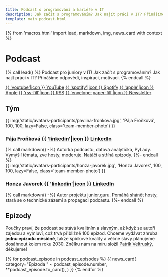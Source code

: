 ```yaml
---
title: Podcast o programování a kariéře v IT
description: Jak začít s programováním? Jak najít práci v IT? Přinášíme odpovědi, inspiraci, motivaci.
template: main_podcast.html
---
```


{% from 'macros.html' import lead, markdown, img, news_card with context %}

# Podcast

{% call lead() %}
Podcast pro juniory v IT! Jak začít s programováním? Jak najít práci v IT? Přinášíme odpovědi, inspiraci, motivaci.
{% endcall %}

<div class="standout">
  <a class="brand-button youtube" target="_blank" rel="noopener" href="https://www.youtube.com/channel/UCp-dlEJLFPaNExzYX079gCA">{{ 'youtube'|icon }} YouTube</a>
  <a class="brand-button spotify" target="_blank" rel="noopener" href="https://open.spotify.com/show/12w93IKRzfCsgo7XrGEVw4">{{ 'spotify'|icon }} Spotify</a>
  <a class="brand-button apple-podcasts" target="_blank" rel="noopener" href="https://podcasts.apple.com/cz/podcast/junior-guru-podcast/id1603653549">{{ 'apple'|icon }} Apple</a>
  <a class="brand-button rss" target="_blank" rel="noopener" href="https://junior.guru/api/podcast.xml">{{ 'rss-fill'|icon }} RSS</a>
  <a class="brand-button email" href="{{ pages|docs_url('news.jinja')|url }}">{{ 'envelope-paper-fill'|icon }} Newsletter</a>
</div>

<div class="team">
<h2 class="visually-hidden">Tým</h2>
<div class="team-member">
  {{ img('static/avatars-participants/pavlina-fronkova.jpg', 'Pája Froňková', 100, 100, lazy=False, class='team-member-photo') }}
  <div class="team-member-body">
    <h3>
      Pája Froňková
      <a class="team-member-link" href="https://www.linkedin.com/in/pavlinafronkova/" target="_blank" rel="noopener">
        {{ 'linkedin'|icon }}
        <span class="visually-hidden">LinkedIn</span>
      </a>
    </h3>
    {% call markdown() -%}
      Autorka podcastu, datová analytička, PyLady. Vymýšlí témata, zve hosty, moderuje. Natáčí a stříhá epizody.
    {%- endcall %}
  </div>
</div>
<div class="team-member">
  {{ img('static/avatars-participants/honza-javorek.jpg', 'Honza Javorek', 100, 100, lazy=False, class='team-member-photo') }}
  <div class="team-member-body">
    <h3>
      Honza Javorek
      <a class="team-member-link" href="https://www.linkedin.com/in/honzajavorek/" target="_blank" rel="noopener">
        {{ 'linkedin'|icon }}
        <span class="visually-hidden">LinkedIn</span>
      </a>
    </h3>
    {% call markdown() -%}
      Autor projektu junior.guru. Pomáhá shánět hosty, stará se o technické zázemí a propagaci podcastu.
    {%- endcall %}
  </div>
</div>
</div>

## Epizody

Poučky praví, že podcast se stává kvalitním a slavným, až když se autoři zajedou a vymluví, což trvá přibližně 100 epizod. Chceme vydávat zhruba **jednu epizodu měsíčně**, takže špičkové kvality a věčné slávy plánujeme dosáhnout kolem roku 2030. Znělku nám na míru složil [Patrik Veltruský](https://veltrusky.net/), děkujeme!

{% for podcast_episode in podcast_episodes %}
  {{
    news_card(
      category="Epizoda " ~ podcast_episode.number,
      **podcast_episode.to_card(),
    )
  }}
{% endfor %}
